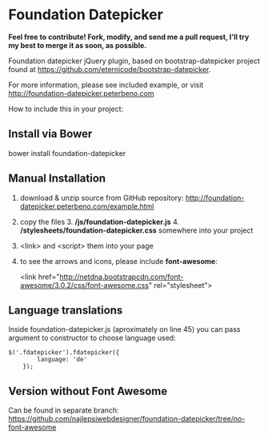 Foundation Datepicker
=====================

**Feel free to contribute! Fork, modify, and send me a pull request, I'll try my best to merge it as soon, as possible.**


Foundation datepicker jQuery plugin, based on bootstrap-datepicker project found at https://github.com/eternicode/bootstrap-datepicker.

For more information, please see included example, or visit http://foundation-datepicker.peterbeno.com

How to include this in your project:

Install via Bower
-------------------
bower install foundation-datepicker

Manual Installation
-------------------

1. download & unzip source from GitHub repository:
http://foundation-datepicker.peterbeno.com/example.html

2. copy the files
    3. **/js/foundation-datepicker.js**
    4. **/stylesheets/foundation-datepicker.css**
       somewhere into your project 

3. &lt;link&gt; and &lt;script&gt; them into your page 

4. to see the arrows and icons, please include **font-awesome**:

    &lt;link href=&quot;http://netdna.bootstrapcdn.com/font-awesome/3.0.2/css/font-awesome.css&quot; rel=&quot;stylesheet&quot;&gt;
	
Language translations
-------------------

Inside foundation-datepicker.js (aproximately on line 45)
you can pass argument to constructor to choose language used:
```
$('.fdatepicker').fdatepicker({
        language: 'de'
    });
```
	
Version without Font Awesome
-------------------
Can be found in separate branch:
https://github.com/najlepsiwebdesigner/foundation-datepicker/tree/no-font-awesome

